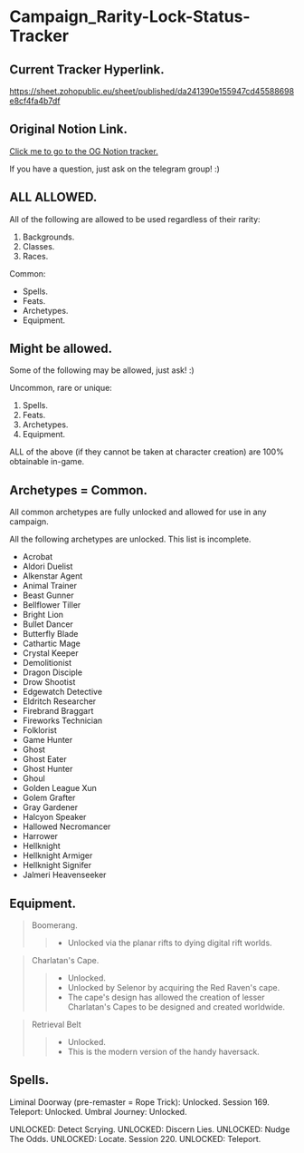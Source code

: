 # Campaign_Rarity-Lock-Status-Tracker

## Current Tracker Hyperlink.

https://sheet.zohopublic.eu/sheet/published/da241390e155947cd45588698e8cf4fa4b7df

## Original Notion Link.

[Click me to go to the OG Notion tracker.](https://www.notion.so/pathwars/Rarity-System-Unlocked-Spells-7031fa6eedab4ddc8df6621ee2ab8b47?pvs=4)

If you have a question, just ask on the telegram group! :)

## ALL ALLOWED.

All of the following are allowed to be used regardless of their rarity:
1. Backgrounds.
2. Classes.
3. Races.

Common:
- Spells.
- Feats.
- Archetypes.
- Equipment.

## Might be allowed.

Some of the following may be allowed, just ask! :)

Uncommon, rare or unique:
1. Spells.
2. Feats.
3. Archetypes.
4. Equipment.

ALL of the above (if they cannot be taken at character creation) are 100% obtainable in-game.

## Archetypes = Common.

All common archetypes are fully unlocked and allowed for use in any campaign.

All the following archetypes are unlocked.
This list is incomplete.

- Acrobat
- Aldori Duelist
- Alkenstar Agent
- Animal Trainer
- Beast Gunner
- Bellflower Tiller
- Bright Lion
- Bullet Dancer
- Butterfly Blade
- Cathartic Mage
- Crystal Keeper
- Demolitionist
- Dragon Disciple
- Drow Shootist
- Edgewatch Detective
- Eldritch Researcher
- Firebrand Braggart
- Fireworks Technician
- Folklorist
- Game Hunter
- Ghost
- Ghost Eater
- Ghost Hunter
- Ghoul
- Golden League Xun
- Golem Grafter
- Gray Gardener
- Halcyon Speaker
- Hallowed Necromancer
- Harrower
- Hellknight
- Hellknight Armiger
- Hellknight Signifer
- Jalmeri Heavenseeker

## Equipment.

> Boomerang.
>> - Unlocked via the planar rifts to dying digital rift worlds.

> Charlatan's Cape.
>> - Unlocked.
>> - Unlocked by Selenor by acquiring the Red Raven's cape.
>> - The cape's design has allowed the creation of lesser Charlatan's Capes to be designed and created worldwide.

> Retrieval Belt
>> - Unlocked.
>> - This is the modern version of the handy haversack.

## Spells.

Liminal Doorway (pre-remaster = Rope Trick): Unlocked. Session 169.
Teleport: Unlocked.
Umbral Journey: Unlocked.

UNLOCKED: Detect Scrying.
UNLOCKED: Discern Lies.
UNLOCKED: Nudge The Odds.
UNLOCKED: Locate. Session 220.
UNLOCKED: Teleport.
